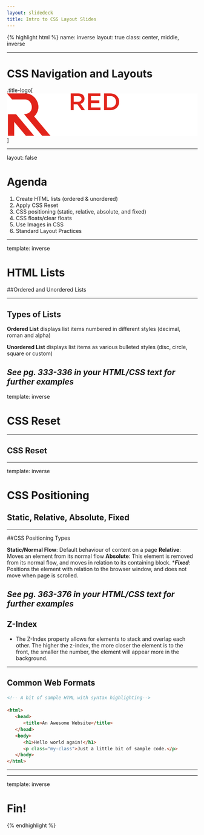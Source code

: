 ```yaml
---
layout: slidedeck
title: Intro to CSS Layout Slides
---
```


{% highlight html %}
name: inverse
layout: true
class: center, middle, inverse

---

# CSS Navigation and Layouts

.title-logo[![Red logo](../../public/img/red-logo-white.svg)]

---
layout: false

# Agenda

1. Create HTML lists (ordered & unordered)
2. Apply CSS Reset
3. CSS positioning (static, relative, absolute, and fixed)
4. CSS floats/clear floats
5. Use Images in CSS
6. Standard Layout Practices
---
template: inverse

# HTML Lists
##Ordered and Unordered Lists

---
## Types of Lists
**Ordered List** displays list items numbered in different styles (decimal, roman and alpha)

**Unordered List** displays list items as various bulleted styles (disc, circle, square or custom) 

*See pg. 333-336 in your HTML/CSS text for further examples* 
---

template: inverse

# CSS Reset

---
## CSS Reset

---
template: inverse

# CSS Positioning
## Static, Relative, Absolute, Fixed

---
##CSS Positioning Types

****Static/Normal Flow****: Default behaviour of content on a page
****Relative****: Moves an element from its normal flow
****Absolute****: This element is removed from its normal flow, and moves in relation to its containing block.
****Fixed***: Positions the element with relation to the browser window, and does not move when page is scrolled. 

*See pg. 363-376 in your HTML/CSS text for further examples* 
---

## Z-Index
- The Z-Index property allows for elements to stack and overlap each other. The higher the z-index, the more closer the element is to the front, the smaller the number, the element will appear more in the background. 
---
## Common Web Formats

```html
<!-- A bit of sample HTML with syntax highlighting-->

<html>
   <head>
      <title>An Awesome Website</title>
   </head>
   <body>
      <h1>Hello world again!</h1>
      <p class="my-class">Just a little bit of sample code.</p>
   </body>
</html>
```

---


---
template: inverse

# Fin!

{% endhighlight %}
